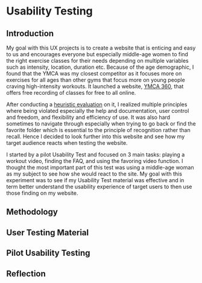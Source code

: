 # Usability Testing 

## Introduction 

My goal with this UX projects is to create a website that is enticing and easy to us and encourages everyone but especially middle-age women to find the right exercise classes for their needs depending on multiple variables such as intensity, location, duration etc. Because of the age demographic, I found that the YMCA was my closest competitor as it focuses more on exercises for all ages than other gyms that focus more on young people craving high-intensity workouts. It launched a website, [YMCA 360](https://ymca360.org/), that offers free recording of classes for free to all online. 

After conducting a [heuristic evaluation](DH150---Fall-2020/assignment1/heuristicevaluation.md) on it, I realized multiple principles where being violated especially the help and documentation, user control and  freedom, and flexibility and efficiency of use. It was also hard sometimes to navigate through especially when trying to go back or find the favorite folder which is essential to the principle of recognition rather than recall. Hence I decided to look further into this website and see how my target audience reacts when testing the website. 

I started by a pilot Usability Test and focused on 3 main tasks: playing a workout video, finding the FAQ, and using the favoring video function. I thought the most important part of this test was using a middle-age woman as my subject to see how she would react to the site. My goal with this experiment was to see if my Usability Test material was effective and in term better understand the usability experience of target users to then use those finding on my website. 

## Methodology 

## User Testing Material

## Pilot Usability Testing

## Reflection 
